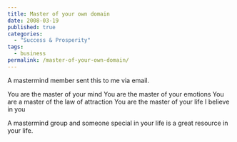 ```yaml
---
title: Master of your own domain
date: 2008-03-19
published: true
categories:
  - "Success & Prosperity"
tags:
  - business
permalink: /master-of-your-own-domain/
---
```

A mastermind member sent this to me via email.

You are the master of your mind
You are the master of your emotions
You are a master of the law of attraction
You are the master of your life
I believe in you

A mastermind group and someone special in your life is a great resource in your life.